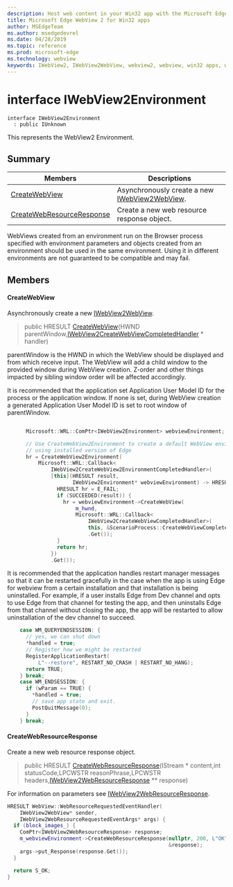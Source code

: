 ```yaml
---
description: Host web content in your Win32 app with the Microsoft Edge WebView 2 control
title: Microsoft Edge WebView 2 for Win32 apps
author: MSEdgeTeam
ms.author: msedgedevrel
ms.date: 04/28/2019
ms.topic: reference
ms.prod: microsoft-edge
ms.technology: webview
keywords: IWebView2, IWebView2WebView, webview2, webview, win32 apps, win32, edge
---
```


# interface IWebView2Environment 

```
interface IWebView2Environment
  : public IUnknown
```

This represents the WebView2 Environment.

## Summary

 Members                        | Descriptions
--------------------------------|---------------------------------------------
[CreateWebView](#createwebview) | Asynchronously create a new [IWebView2WebView](IWebView2WebView.md#interface_i_web_view2_web_view).
[CreateWebResourceResponse](#createwebresourceresponse) | Create a new web resource response object.

WebViews created from an environment run on the Browser process specified with environment parameters and objects created from an environment should be used in the same environment. Using it in different environments are not guaranteed to be compatible and may fail.

## Members

#### CreateWebView 

Asynchronously create a new [IWebView2WebView](IWebView2WebView.md#interface_i_web_view2_web_view).

> public HRESULT [CreateWebView](#interface_i_web_view2_environment_1abe8324e33f071ffb07a419d8664b9b3c)(HWND parentWindow,[IWebView2CreateWebViewCompletedHandler](IWebView2CreateWebViewCompletedHandler.md#interface_i_web_view2_create_web_view_completed_handler) * handler)

parentWindow is the HWND in which the WebView should be displayed and from which receive input. The WebView will add a child window to the provided window during WebView creation. Z-order and other things impacted by sibling window order will be affected accordingly.

It is recommended that the application set Application User Model ID for the process or the application window. If none is set, during WebView creation a generated Application User Model ID is set to root window of parentWindow. 
```cpp

      Microsoft::WRL::ComPtr<IWebView2Environment> webviewEnvironment;

      // Use CreateWebView2Environment to create a default WebView environment
      // using installed version of Edge
      hr = CreateWebView2Environment(
          Microsoft::WRL::Callback<
              IWebView2CreateWebView2EnvironmentCompletedHandler>(
              [this](HRESULT result,
                     IWebView2Environment* webviewEnvironment) -> HRESULT {
                HRESULT hr = E_FAIL;
                if (SUCCEEDED(result)) {
                  hr = webviewEnvironment->CreateWebView(
                      m_hwnd,
                      Microsoft::WRL::Callback<
                          IWebView2CreateWebViewCompletedHandler>(
                          this, &ScenarioProcess::CreateWebViewCompletedHandler)
                          .Get());
                }
                return hr;
              })
              .Get());

```
 It is recommended that the application handles restart manager messages so that it can be restarted gracefully in the case when the app is using Edge for webview from a certain installation and that installation is being uninstalled. For example, if a user installs Edge from Dev channel and opts to use Edge from that channel for testing the app, and then uninstalls Edge from that channel without closing the app, the app will be restarted to allow uninstallation of the dev channel to succeed. 
```cpp
    case WM_QUERYENDSESSION: {
      // yes, we can shut down
      *handled = true;
      // Register how we might be restarted
      RegisterApplicationRestart(
          L"--restore", RESTART_NO_CRASH | RESTART_NO_HANG);
      return TRUE;
    } break;
    case WM_ENDSESSION: {
      if (wParam == TRUE) {
        *handled = true;
        // save app state and exit.
        PostQuitMessage(0);
      }
    } break;
```

#### CreateWebResourceResponse 

Create a new web resource response object.

> public HRESULT [CreateWebResourceResponse](#interface_i_web_view2_environment_1aa1bda3e667feb52bfc218a4a54273439)(IStream * content,int statusCode,LPCWSTR reasonPhrase,LPCWSTR headers,[IWebView2WebResourceResponse](IWebView2WebResourceResponse.md#interface_i_web_view2_web_resource_response) ** response)

For information on parameters see [IWebView2WebResourceResponse](IWebView2WebResourceResponse.md#interface_i_web_view2_web_resource_response).

```cpp
HRESULT WebView::WebResourceRequestedEventHandler(
    IWebView2WebView* sender,
    IWebView2WebResourceRequestedEventArgs* args) {
  if (block_images_) {
    ComPtr<IWebView2WebResourceResponse> response;
    m_webviewEnvironment->CreateWebResourceResponse(nullptr, 200, L"OK", L"",
                                                    &response);
    args->put_Response(response.Get());
  }

  return S_OK;
}
```

